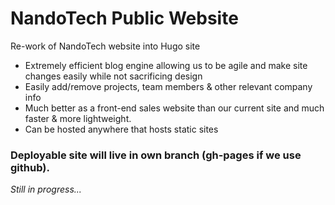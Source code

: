 # NandoTech Public Website

Re-work of NandoTech website into Hugo site

- Extremely efficient blog engine allowing us to be agile and make site changes easily while not sacrificing design
- Easily add/remove projects, team members & other relevant company info
- Much better as a front-end sales website than our current site and much faster & more lightweight.
- Can be hosted anywhere that hosts static sites

### Deployable site will live in own branch (gh-pages if we use github).


_Still in progress..._
